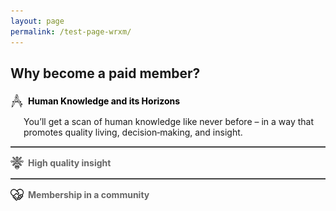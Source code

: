```yaml
---
layout: page
permalink: /test-page-wrxm/
---
```

<style>
  .tabs-container {
    max-width: 600px;
    margin: 0 auto;
    text-align: left;           /* ensure all children default to left */
  }

  .tabs-container h2 {
    margin-bottom: 1em;
    /* no text-align here: inherits left from the container */
  }

  .tab {
    display: flex;
    align-items: center;
    justify-content: flex-start;
    cursor: pointer;
    margin: 1em 0;
  }

  .tab img {
    width: 1.5em;
    height: 1.5em;
    margin-right: 0.5em;
    vertical-align: middle;
  }

  .tab-label {
    font-weight: bold;
    color: #666;               /* default grey */
  }

  .tab-label.active {
    color: #000;               /* active = black */
  }

  /* the content panels */
  .tab-content {
    margin-left: 1.5em;        /* indent to line up under label text */
    display: none;
  }
  .tab-content.active {
    display: block;
  }

  /* simple divider */
  .tabs-container hr {
    border: none;
    border-top: 1px solid #666;
    margin: 1em 0;
  }
</style>

<div class="tabs-container">
  <h2>Why become a paid member?</h2>

  <!-- 1st item -->
  <div class="tab" data-target="section1">
    <img src="/assets/images/drawing-compass.png" alt="Knowledge Icon" />
    <span class="tab-label active">Human Knowledge and its Horizons</span>
  </div>
  <div id="section1" class="tab-content active">
    <p>
      You’ll get a scan of human knowledge like never before – in a way that
      promotes quality living, decision‑making, and insight.
    </p>
  </div>

  <hr />

  <!-- 2nd item -->
  <div class="tab" data-target="section2">
    <img src="/assets/images/insight.png" alt="Insight Icon" />
    <span class="tab-label">High quality insight</span>
  </div>
  <div id="section2" class="tab-content">
    <p>
      This means deep, unique insight through weekly articles (and other
      goodies) in the fields of art, science, philosophy, and technology –
      amongst others, published right here. Here’s an example of the quality
      you can expect.
    </p>
  </div>

  <hr />

  <!-- 3rd item -->
  <div class="tab" data-target="section3">
    <img src="/assets/images/united.png" alt="Community Icon" />
    <span class="tab-label">Membership in a community</span>
  </div>
  <div id="section3" class="tab-content">
    <p>
      To learn from each other through a community dedicated to ideas,
      illustrations, techniques, tools, and everything else. Join us!
    </p>
  </div>
</div>

<script>
  document.querySelectorAll('.tab').forEach(tab => {
    tab.addEventListener('click', () => {
      // deactivate all
      document.querySelectorAll('.tab-label').forEach(lbl => lbl.classList.remove('active'));
      document.querySelectorAll('.tab-content').forEach(c => c.classList.remove('active'));

      // activate clicked
      tab.querySelector('.tab-label').classList.add('active');
      document.getElementById(tab.dataset.target).classList.add('active');
    });
  });
</script>
